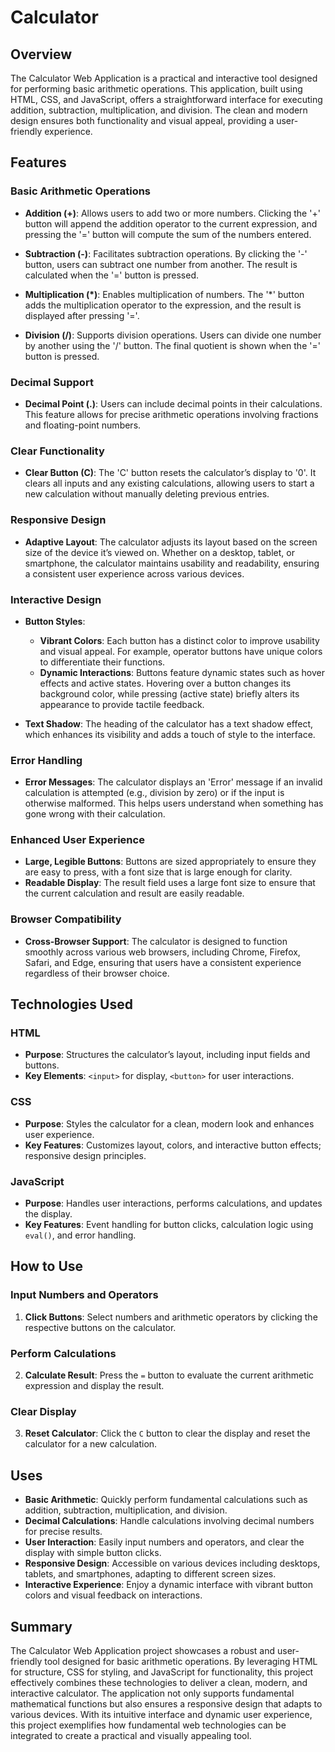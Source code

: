 # Calculator 

## Overview

The Calculator Web Application is a practical and interactive tool designed for performing basic arithmetic operations. This application, built using HTML, CSS, and JavaScript, offers a straightforward interface for executing addition, subtraction, multiplication, and division. The clean and modern design ensures both functionality and visual appeal, providing a user-friendly experience.

## Features

### Basic Arithmetic Operations

- **Addition (+)**: Allows users to add two or more numbers. Clicking the '+' button will append the addition operator to the current expression, and pressing the '=' button will compute the sum of the numbers entered.

- **Subtraction (-)**: Facilitates subtraction operations. By clicking the '-' button, users can subtract one number from another. The result is calculated when the '=' button is pressed.

- **Multiplication (*)**: Enables multiplication of numbers. The '*' button adds the multiplication operator to the expression, and the result is displayed after pressing '='.

- **Division (/)**: Supports division operations. Users can divide one number by another using the '/' button. The final quotient is shown when the '=' button is pressed.

### Decimal Support

- **Decimal Point (.)**: Users can include decimal points in their calculations. This feature allows for precise arithmetic operations involving fractions and floating-point numbers.

### Clear Functionality

- **Clear Button (C)**: The 'C' button resets the calculator’s display to '0'. It clears all inputs and any existing calculations, allowing users to start a new calculation without manually deleting previous entries.

### Responsive Design

- **Adaptive Layout**: The calculator adjusts its layout based on the screen size of the device it’s viewed on. Whether on a desktop, tablet, or smartphone, the calculator maintains usability and readability, ensuring a consistent user experience across various devices.

### Interactive Design

- **Button Styles**: 
  - **Vibrant Colors**: Each button has a distinct color to improve usability and visual appeal. For example, operator buttons have unique colors to differentiate their functions.
  - **Dynamic Interactions**: Buttons feature dynamic states such as hover effects and active states. Hovering over a button changes its background color, while pressing (active state) briefly alters its appearance to provide tactile feedback.
  
- **Text Shadow**: The heading of the calculator has a text shadow effect, which enhances its visibility and adds a touch of style to the interface.

### Error Handling

- **Error Messages**: The calculator displays an 'Error' message if an invalid calculation is attempted (e.g., division by zero) or if the input is otherwise malformed. This helps users understand when something has gone wrong with their calculation.

### Enhanced User Experience

- **Large, Legible Buttons**: Buttons are sized appropriately to ensure they are easy to press, with a font size that is large enough for clarity.
- **Readable Display**: The result field uses a large font size to ensure that the current calculation and result are easily readable.

### Browser Compatibility

- **Cross-Browser Support**: The calculator is designed to function smoothly across various web browsers, including Chrome, Firefox, Safari, and Edge, ensuring that users have a consistent experience regardless of their browser choice.


## Technologies Used

### HTML
- **Purpose**: Structures the calculator’s layout, including input fields and buttons.
- **Key Elements**: `<input>` for display, `<button>` for user interactions.

### CSS
- **Purpose**: Styles the calculator for a clean, modern look and enhances user experience.
- **Key Features**: Customizes layout, colors, and interactive button effects; responsive design principles.

### JavaScript
- **Purpose**: Handles user interactions, performs calculations, and updates the display.
- **Key Features**: Event handling for button clicks, calculation logic using `eval()`, and error handling.

## How to Use

### Input Numbers and Operators
1. **Click Buttons**: Select numbers and arithmetic operators by clicking the respective buttons on the calculator.

### Perform Calculations
2. **Calculate Result**: Press the `=` button to evaluate the current arithmetic expression and display the result.

### Clear Display
3. **Reset Calculator**: Click the `C` button to clear the display and reset the calculator for a new calculation.

## Uses

- **Basic Arithmetic**: Quickly perform fundamental calculations such as addition, subtraction, multiplication, and division.
- **Decimal Calculations**: Handle calculations involving decimal numbers for precise results.
- **User Interaction**: Easily input numbers and operators, and clear the display with simple button clicks.
- **Responsive Design**: Accessible on various devices including desktops, tablets, and smartphones, adapting to different screen sizes.
- **Interactive Experience**: Enjoy a dynamic interface with vibrant button colors and visual feedback on interactions.


## Summary

The Calculator Web Application project showcases a robust and user-friendly tool designed for basic arithmetic operations. By leveraging HTML for structure, CSS for styling, and JavaScript for functionality, this project effectively combines these technologies to deliver a clean, modern, and interactive calculator. The application not only supports fundamental mathematical functions but also ensures a responsive design that adapts to various devices. With its intuitive interface and dynamic user experience, this project exemplifies how fundamental web technologies can be integrated to create a practical and visually appealing tool.



